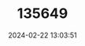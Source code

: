 ---
title: "135649"
category: "Squalius malacitanus"
draft: false
date: 2024-02-22 13:03:51
languages:
  English: ["Málaga chub"]
---